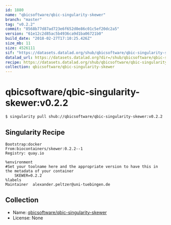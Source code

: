 ```yaml
---
id: 1880
name: "qbicsoftware/qbic-singularity-skewer"
branch: "master"
tag: "v0.2.2"
commit: "8568b77d87ad723e6f652d0e86c01c5ef20dc2a5"
version: "61e12c2d85ac5b4936ca9d1ba06721b0"
build_date: "2018-02-27T17:10:25.426Z"
size_mb: 11
size: 4526111
sif: "https://datasets.datalad.org/shub/qbicsoftware/qbic-singularity-skewer/v0.2.2/2018-02-27-8568b77d-61e12c2d/61e12c2d85ac5b4936ca9d1ba06721b0.simg"
datalad_url: https://datasets.datalad.org?dir=/shub/qbicsoftware/qbic-singularity-skewer/v0.2.2/2018-02-27-8568b77d-61e12c2d/
recipe: https://datasets.datalad.org/shub/qbicsoftware/qbic-singularity-skewer/v0.2.2/2018-02-27-8568b77d-61e12c2d/Singularity
collection: qbicsoftware/qbic-singularity-skewer
---
```


# qbicsoftware/qbic-singularity-skewer:v0.2.2

```bash
$ singularity pull shub://qbicsoftware/qbic-singularity-skewer:v0.2.2
```

## Singularity Recipe

```singularity
Bootstrap:docker
From:biocontainers/skewer:0.2.2--1
Registry: quay.io

%environment
#Set your toolname here and the appropriate version to have this in the metadata of your container
    SKEWER=0.2.2
%labels
Maintainer	alexander.peltzer@uni-tuebingen.de
```

## Collection

 - Name: [qbicsoftware/qbic-singularity-skewer](https://github.com/qbicsoftware/qbic-singularity-skewer)
 - License: None

